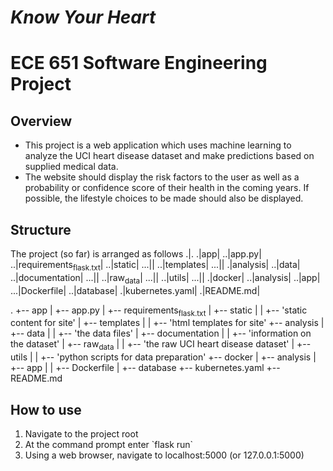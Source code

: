# *Know Your Heart*
# ECE 651 Software Engineering Project


<a id="org6690aa0"></a>

## Overview

-   This project is a web application which uses machine learning to analyze the UCI heart disease dataset and make predictions based on supplied medical data.
-   The website should display the risk factors to the user as well as a probability or confidence score of their health in the coming years. If possible, the lifestyle choices to be made should also be displayed.


<a id="orgdcf927c"></a>

## Structure

The project (so far) is arranged as follows
.|.
.|app|
..|app.py|
..|requirements<sub>flask.txt</sub>|
..|static|
...|<static content for site>|
..|templates|
...|<html templates for site>|
.|analysis|
..|data|
..|documentation|
...|<information on the dataset>|
..|raw<sub>data</sub>|
...|<the raw UCI heart disease dataset>|
..|utils|
...|<python scripts for data preparation>|
.|docker|
..|analysis|
..|app|
...|Dockerfile|
..|database|
.|kubernetes.yaml|
.|README.md|

.
+-- app
| 	+-- app.py
|	+-- requirements<sub>flask.txt</sub>
|	+-- static
|	|	+-- 'static content for site'
|	+-- templates
|	|	+-- 'html templates for site'
+-- analysis
| 	+-- data
|	|	+-- 'the data files'
|	+-- documentation
|	|	+-- 'information on the dataset'
|	+-- raw<sub>data</sub>
|	|	+-- 'the raw UCI heart disease dataset'
|	+-- utils
|	|	+-- 'python scripts for data preparation'
+-- docker
|	+-- analysis
|	+-- app
|	|	+-- Dockerfile
|	+-- database
+-- kubernetes.yaml
+-- README.md


<a id="org9556092"></a>

## How to use

1.  Navigate to the project root
2.  At the command prompt enter \`flask run\`
3.  Using a web browser, navigate to localhost:5000 (or 127.0.0.1:5000)

